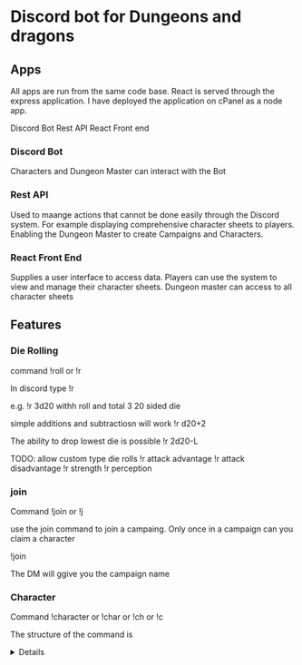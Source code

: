 # Discord bot for Dungeons and dragons

## Apps

All apps are run from the same code base. React is served through the express application. I have deployed the application on cPanel as a node app.

Discord Bot
Rest API
React Front end

### Discord Bot

Characters and Dungeon Master can interact with the Bot

### Rest API

Used to maange actions that cannot be done easily through the Discord system. For example displaying comprehensive character sheets to players. Enabling the Dungeon Master to create Campaigns and Characters.

### React Front End

Supplies a user interface to access data. Players can use the system to view and manage their character sheets. Dungeon master can access to all character sheets

## Features

### Die Rolling
command !roll or !r

In discord type 
!r <die>

e.g. 
!r 3d20 
withh roll and total 3 20 sided die

simple additions and subtractiosn will work
!r d20+2

The ability to drop lowest die is possible
!r 2d20-L

TODO: allow custom type die rolls
!r attack advantage
!r attack disadvantage
!r strength
!r perception

### join
Command !join or !j

use the join command to join a campaing. Only once in a campaign can you claim a character

!join <campaign>

The DM will ggive you the campaign name

### Character
Command !character or !char or !ch or !c

The structure of the command is
<command> <action> <details>

#### Action claim
action: claim

!character claim <characterid>

This will allocate the character to you and other commands will be actions as for this character - eg display will display this characters name

#### Action sheet
action: sheet or sh

!character sheet

Will display a short summary in the current chanel of your character, basic information sucg as name, race, gender, class, level will be displayed

#### Action expanded
action exampanded or ex

!character expanded

Will display in a private chat window with the Bot your full character sheet

#### Action link
action: link

!character link

Will post a link to your characer sheet in the private message channel, use this to open and view your character in a browser window

#### Action release
action: release

@character release

This will remove the relationship between yourself and the charater, this will then allow somone else to claim the character instead


### Dungeon Master

!dm <command> <action> <detail>

#### Campaign Create

!dm campaign create <campaign Name>

Will create a new campaign with Name in the system. Will return (in private chat) a link to the campaign page. 

#### Campaign Claim

#### Campaign Release

More to Come
* Create NPC
* Create Town/City
* Get Names
* Character cast spells

